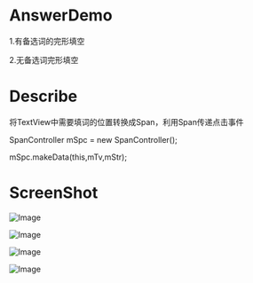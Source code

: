 # AnswerDemo

1.有备选词的完形填空

2.无备选词完形填空

# Describe

将TextView中需要填词的位置转换成Span，利用Span传递点击事件

SpanController mSpc = new SpanController();

mSpc.makeData(this,mTv,mStr);


# ScreenShot

![Image][1]


![Image][2]


![Image][3]


![Image][4]


[1]: https://github.com/z56402344/AnswerDemo/blob/master/gif.gif

[2]: https://github.com/z56402344/AnswerDemo/blob/master/1.png

[3]: https://github.com/z56402344/AnswerDemo/blob/master/2.png

[4]: https://github.com/z56402344/AnswerDemo/blob/master/3.png
